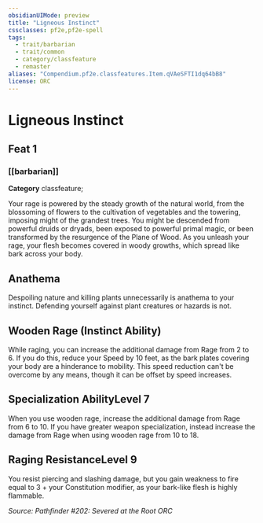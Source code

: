 ```yaml
---
obsidianUIMode: preview
title: "Ligneous Instinct"
cssclasses: pf2e,pf2e-spell
tags:
  - trait/barbarian
  - trait/common
  - category/classfeature
  - remaster
aliases: "Compendium.pf2e.classfeatures.Item.qVAeSFTI1dq64bB8"
license: ORC
---
```

# Ligneous Instinct
## Feat 1
### [[barbarian]]

**Category** classfeature; 




Your rage is powered by the steady growth of the natural world, from the blossoming of flowers to the cultivation of vegetables and the towering, imposing might of the grandest trees. You might be descended from powerful druids or dryads, been exposed to powerful primal magic, or been transformed by the resurgence of the Plane of Wood. As you unleash your rage, your flesh becomes covered in woody growths, which spread like bark across your body.

## Anathema

Despoiling nature and killing plants unnecessarily is anathema to your instinct. Defending yourself against plant creatures or hazards is not.

## Wooden Rage (Instinct Ability)

While raging, you can increase the additional damage from Rage from 2 to 6. If you do this, reduce your Speed by 10 feet, as the bark plates covering your body are a hinderance to mobility. This speed reduction can't be overcome by any means, though it can be offset by speed increases.

## Specialization AbilityLevel 7

When you use wooden rage, increase the additional damage from Rage from 6 to 10. If you have greater weapon specialization, instead increase the damage from Rage when using wooden rage from 10 to 18.

## Raging ResistanceLevel 9

You resist piercing and slashing damage, but you gain weakness to fire equal to 3 + your Constitution modifier, as your bark-like flesh is highly flammable.

*Source: Pathfinder #202: Severed at the Root*
*ORC*